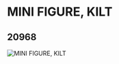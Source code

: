 # MINI FIGURE, KILT
## 20968
![MINI FIGURE, KILT](https://lc-www-live-s.legocdn.com/media/bricks/5/2/6112205.jpg)